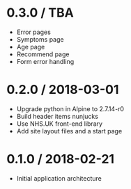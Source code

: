 0.3.0 / TBA
=======
- Error pages
- Symptoms page
- Age page
- Recommend page
- Form error handling

0.2.0 / 2018-03-01
=======
- Upgrade python in Alpine to 2.7.14-r0
- Build header items nunjucks
- Use NHS.UK front-end library 
- Add site layout files and a start page

0.1.0 / 2018-02-21
=======
- Initial application architecture
